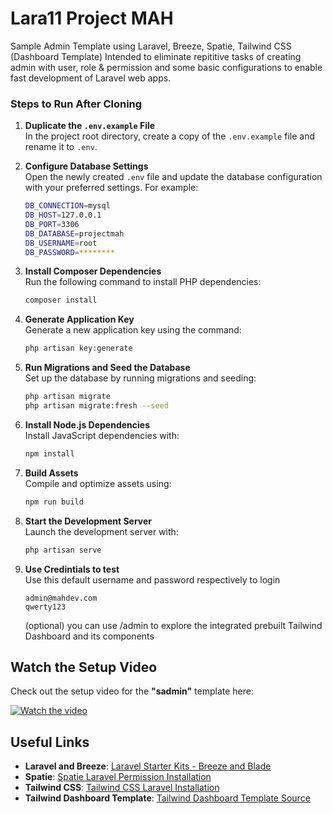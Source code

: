 # Lara11 Project MAH
Sample Admin Template using Laravel, Breeze, Spatie, Tailwind CSS (Dashboard Template) Intended to eliminate repititive tasks of creating admin with user, role & permission and some basic configurations to enable fast development of Laravel web apps.

### Steps to Run After Cloning

1. **Duplicate the `.env.example` File**  
   In the project root directory, create a copy of the `.env.example` file and rename it to `.env`.

2. **Configure Database Settings**  
   Open the newly created `.env` file and update the database configuration with your preferred settings. For example:
   ```bash
   DB_CONNECTION=mysql
   DB_HOST=127.0.0.1
   DB_PORT=3306
   DB_DATABASE=projectmah
   DB_USERNAME=root
   DB_PASSWORD=********
   ```

3. **Install Composer Dependencies**  
   Run the following command to install PHP dependencies:
   ```bash
   composer install
   ```

4. **Generate Application Key**  
   Generate a new application key using the command:
   ```bash
   php artisan key:generate
   ```

5. **Run Migrations and Seed the Database**  
   Set up the database by running migrations and seeding:
   ```bash
   php artisan migrate
   php artisan migrate:fresh --seed
   ```

6. **Install Node.js Dependencies**  
   Install JavaScript dependencies with:
   ```bash
   npm install
   ```

7. **Build Assets**  
   Compile and optimize assets using:
   ```bash
   npm run build
   ```

8. **Start the Development Server**  
   Launch the development server with:
   ```bash
   php artisan serve
   ```

9. **Use Credintials to test**  
   Use this default username and password respectively to login 
   ```
   admin@mahdev.com
   qwerty123
   ```
   (optional) you can use /admin to explore the integrated prebuilt Tailwind Dashboard and its components


## Watch the Setup Video

Check out the setup video for the **"sadmin"** template here:

[![Watch the video](https://img.youtube.com/vi/tged_ZWdS44/hqdefault.jpg)](https://youtu.be/tged_ZWdS44?si=vkpU-XDNEz_rH4b-)

## Useful Links

- **Laravel and Breeze**: [Laravel Starter Kits - Breeze and Blade](https://laravel.com/docs/11.x/starter-kits#breeze-and-blade)
- **Spatie**: [Spatie Laravel Permission Installation](https://spatie.be/docs/laravel-permission/v6/installation-laravel)
- **Tailwind CSS**: [Tailwind CSS Laravel Installation](https://tailwindcss.com/docs/guides/laravel)
- **Tailwind Dashboard Template**: [Tailwind Dashboard Template Source](https://www.tailwindawesome.com/resources/dashboard-template)
